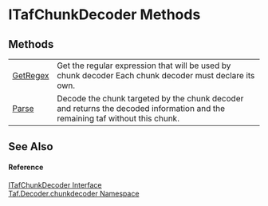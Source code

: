 # ITafChunkDecoder Methods




## Methods
<table>
<tr>
<td><a href="M_Taf_Decoder_chunkdecoder_ITafChunkDecoder_GetRegex.md">GetRegex</a></td>
<td>Get the regular expression that will be used by chunk decoder Each chunk decoder must declare its own.</td></tr>
<tr>
<td><a href="M_Taf_Decoder_chunkdecoder_ITafChunkDecoder_Parse.md">Parse</a></td>
<td>Decode the chunk targeted by the chunk decoder and returns the decoded information and the remaining taf without this chunk.</td></tr>
</table>

## See Also


#### Reference
<a href="T_Taf_Decoder_chunkdecoder_ITafChunkDecoder.md">ITafChunkDecoder Interface</a>  
<a href="N_Taf_Decoder_chunkdecoder.md">Taf.Decoder.chunkdecoder Namespace</a>  
